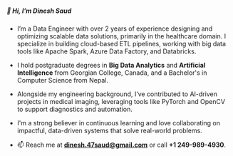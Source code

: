 <h5>👋 Hi, I’m Dinesh Saud</h5>

- I’m a Data Engineer with over 2 years of experience designing and optimizing scalable data solutions, primarily in the healthcare domain. I specialize in building cloud-based ETL pipelines, working with big data tools like Apache Spark, Azure Data Factory, and Databricks.

- I hold postgraduate degrees in **Big Data Analytics** and **Artificial Intelligence** from Georgian College, Canada, and a Bachelor's in Computer Science from Nepal.

- Alongside my engineering background, I’ve contributed to AI-driven projects in medical imaging, leveraging tools like PyTorch and OpenCV to support diagnostics and automation.

- I'm a strong believer in continuous learning and love collaborating on impactful, data-driven systems that solve real-world problems.

- 📫 Reach me at **dinesh.47saud@gmail.com** or call **+1 249-989-4930**.
